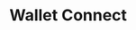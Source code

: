 <script setup>
  import { data } from '../../../versions.data'
  const { version } = data
</script>

# Wallet Connect
